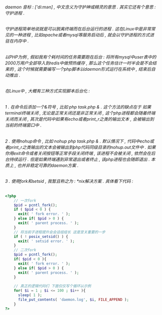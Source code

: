 ###### daemon 音标 : ['di:mən] , 中文含义为守护神或精灵的意思 . 其实它还有个意思 : 守护进程 .
###### 守护进程简单地说就是可以脱离终端而在后台运行的进程 . 这在Linux中是非常常见的一种进程 , 比如apache或者mysql等服务启动后 , 就会以守护进程的方式进驻在内存中 . 
###### 以PHP为例 , 假如我有个耗时间的任务需要跑在后台 : 将所有mysql中user表中的2000万用户全部导入到redis中做预热缓存 , 那么这个任务估计一时半会是不会结束的 , 这个时候就需要编写一个php脚本以daemon形式运行在系统中 , 结束后自动推出 .
###### 在Linux中 , 大概有三种方式实现脚本后台化 : 
###### 1 . 在命令后添加一个&符号 , 比如 php task.php & . 这个方法的缺点在于 如果terminal终端关闭 , 无论是正常关闭还是非正常关闭 , 这个php进程都会随着终端关闭而关闭 , 其次是代码中如果有echo或者print_r之类的输出文本 , 会被输出到当前的终端窗口中 .
###### 2 . 使用nohup命令 , 比如 nohup php task.php & . 默认情况下 , 代码中echo或者print_r之类输出的文本会被输出到php代码同级目录的nohup.out文件中 . 如果你用exit命令或者关闭按钮等正常手段关闭终端 , 该进程不会被关闭 , 依然会在后台持续运行 . 但是如果终端遇到异常退出或者终止 , 该php进程也会随即退出 . 本质上 , 也并非稳定可靠的daemon方案 .
###### 3 . 使用fork和setsid , 我暂且称之为 : *nix解决方案 . 具体看下代码 :
```php
<?php
    // 一次fork  
    $pid = pcntl_fork();
    if ( $pid < 0 ) {
	  exit( ' fork error. ' );
	} else if( $pid > 0 ) {
	  exit( ' parent process. ' );
	}
	// 将当前子进程提升会会话组组长 这是至关重要的一步 
	if ( ! posix_setsid() ) {
	  exit( ' setsid error. ' );
	}
	// 二次fork
	$pid = pcntl_fork();
	if( $pid < 0 ){
	  exit( ' fork error. ' );
	} else if( $pid > 0 ) {
	  exit( ' parent process. ' );
	}
	
	// 真正的逻辑代码们 下面仅仅写个循环以示例
	for( $i = 1 ; $i <= 100 ; $i++ ){
	  sleep( 1 );
	  file_put_contents( 'daemon.log', $i, FILE_APPEND );
	}
?>
```
